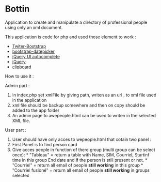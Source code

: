 # Bottin
Application to create and manipulate a directory of professional people using only an xml document.

This application is code for php and used those element to work :

* [Twiter-Bootstrap](http://getbootstrap.com/)
* [bootstrap-datepicker](http://bootstrap-datepicker.readthedocs.io/en/latest/)
* [jQuery UI autocomplete](https://jqueryui.com/autocomplete/)
* [jQuery](https://jquery.com/)
* [clipboard](https://clipboardjs.com/)

How to use it :

Admin part :

1. In index.php set xmlFile by giving path, writen as an url , to xml file used in the application
2. xml file should be backup somewhere and then on copy should be added to the app folder
3. An admin page to awepeople.html can be used to writen in the selected XML file.

User part :

1. User should have only acces to wepeople.html that cotain two panel :
  1. First Panel is to find person card
  2. Give acces people in function of there group (multi group can be select once):
    * "Tableau" = return a table with Name, SIM, Courriel, Startinf time in this group End date and if the person is still present or not.
    * "Courriel" =  return all email of people __still working__ in this group
    * "Courriel fusioné" = return all email of people  __still working__ in groups selected

